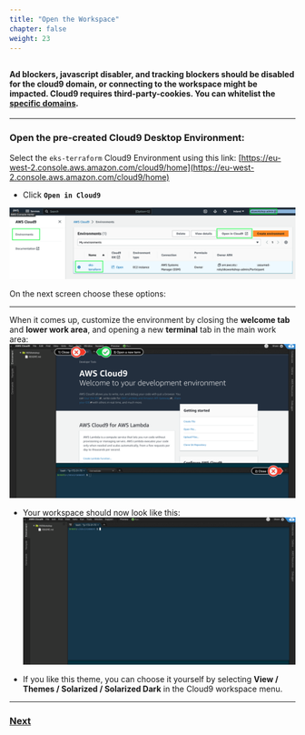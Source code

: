 ```yaml
---
title: "Open the Workspace"
chapter: false
weight: 23
---
```

##


#### Ad blockers, javascript disabler, and tracking blockers should be disabled for the cloud9 domain, or connecting to the workspace might be impacted. Cloud9 requires third-party-cookies. You can whitelist the [specific domains]( https://docs.aws.amazon.com/cloud9/latest/user-guide/troubleshooting.html#troubleshooting-env-loading).

----

### Open the pre-created Cloud9 Desktop Environment:

Select the `eks-terraform` Cloud9 Environment using this link: [https://eu-west-2.console.aws.amazon.com/cloud9/home](https://eu-west-2.console.aws.amazon.com/cloud9/home)


- Click **`Open in Cloud9`**

![c9after](../../static/images/role9.png)


On the next screen choose these options:


----

When it comes up, customize the environment by closing the **welcome tab**
and **lower work area**, and opening a new **terminal** tab in the main work area:
![c9before](../../static/images/c9before.png)

- Your workspace should now look like this:
![c9after](../../static/images/c9after.png)

- If you like this theme, you can choose it yourself by selecting **View / Themes / Solarized / Solarized Dark**
in the Cloud9 workspace menu.

----

### [Next](../k8stools.md)